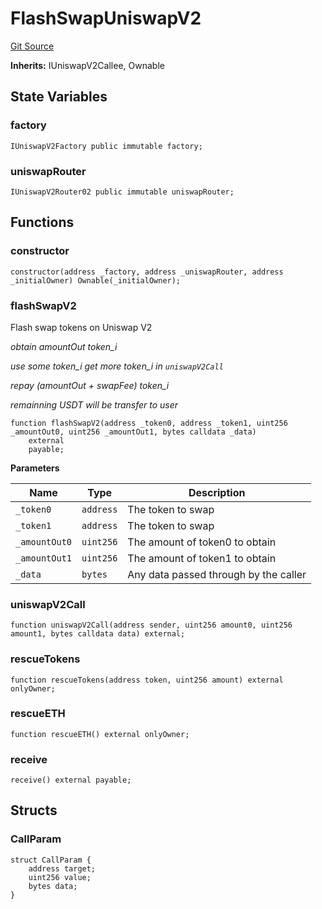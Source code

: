 # FlashSwapUniswapV2
[Git Source](https://github.com/EthanOK/swap-token/blob/13da3d986885cf1b59d407dc04bcb82ebe6d3dc8/src/FlashSwapUniswapV2.sol)

**Inherits:**
IUniswapV2Callee, Ownable


## State Variables
### factory

```solidity
IUniswapV2Factory public immutable factory;
```


### uniswapRouter

```solidity
IUniswapV2Router02 public immutable uniswapRouter;
```


## Functions
### constructor


```solidity
constructor(address _factory, address _uniswapRouter, address _initialOwner) Ownable(_initialOwner);
```

### flashSwapV2

Flash swap tokens on Uniswap V2

*obtain amountOut token_i*

*use some token_i get more token_i in `uniswapV2Call`*

*repay (amountOut + swapFee) token_i*

*remainning USDT will be transfer to user*


```solidity
function flashSwapV2(address _token0, address _token1, uint256 _amountOut0, uint256 _amountOut1, bytes calldata _data)
    external
    payable;
```
**Parameters**

|Name|Type|Description|
|----|----|-----------|
|`_token0`|`address`|The token to swap|
|`_token1`|`address`|The token to swap|
|`_amountOut0`|`uint256`|The amount of token0 to obtain|
|`_amountOut1`|`uint256`|The amount of token1 to obtain|
|`_data`|`bytes`|Any data passed through by the caller|


### uniswapV2Call


```solidity
function uniswapV2Call(address sender, uint256 amount0, uint256 amount1, bytes calldata data) external;
```

### rescueTokens


```solidity
function rescueTokens(address token, uint256 amount) external onlyOwner;
```

### rescueETH


```solidity
function rescueETH() external onlyOwner;
```

### receive


```solidity
receive() external payable;
```

## Structs
### CallParam

```solidity
struct CallParam {
    address target;
    uint256 value;
    bytes data;
}
```

